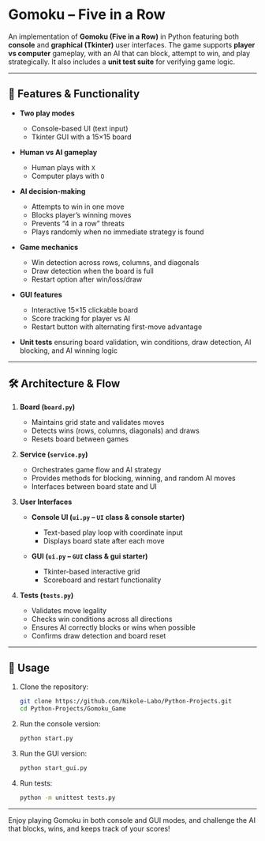 # Gomoku – Five in a Row

An implementation of **Gomoku (Five in a Row)** in Python featuring both **console** and **graphical (Tkinter)** user interfaces. The game supports **player vs computer** gameplay, with an AI that can block, attempt to win, and play strategically. It also includes a **unit test suite** for verifying game logic.

---

## 🎯 Features & Functionality

* **Two play modes**

  * Console-based UI (text input)
  * Tkinter GUI with a 15×15 board
* **Human vs AI gameplay**

  * Human plays with `X`
  * Computer plays with `O`
* **AI decision-making**

  * Attempts to win in one move
  * Blocks player’s winning moves
  * Prevents “4 in a row” threats
  * Plays randomly when no immediate strategy is found
* **Game mechanics**

  * Win detection across rows, columns, and diagonals
  * Draw detection when the board is full
  * Restart option after win/loss/draw
* **GUI features**

  * Interactive 15×15 clickable board
  * Score tracking for player vs AI
  * Restart button with alternating first-move advantage
* **Unit tests** ensuring board validation, win conditions, draw detection, AI blocking, and AI winning logic

---

## 🛠 Architecture & Flow

1. **Board (`board.py`)**

   * Maintains grid state and validates moves
   * Detects wins (rows, columns, diagonals) and draws
   * Resets board between games

2. **Service (`service.py`)**

   * Orchestrates game flow and AI strategy
   * Provides methods for blocking, winning, and random AI moves
   * Interfaces between board state and UI

3. **User Interfaces**

   * **Console UI (`ui.py` – `UI` class & console starter)**

     * Text-based play loop with coordinate input
     * Displays board state after each move
   * **GUI (`ui.py` – `GUI` class & gui starter)**

     * Tkinter-based interactive grid
     * Scoreboard and restart functionality

4. **Tests (`tests.py`)**

   * Validates move legality
   * Checks win conditions across all directions
   * Ensures AI correctly blocks or wins when possible
   * Confirms draw detection and board reset

---

## 🚀 Usage

1. Clone the repository:

   ```bash
   git clone https://github.com/Nikole-Labo/Python-Projects.git
   cd Python-Projects/Gomoku_Game
   ```

2. Run the console version:

   ```bash
   python start.py
   ```

3. Run the GUI version:

   ```bash
   python start_gui.py
   ```

4. Run tests:

   ```bash
   python -m unittest tests.py
   ```

---
Enjoy playing Gomoku in both console and GUI modes, and challenge the AI that blocks, wins, and keeps track of your scores!
